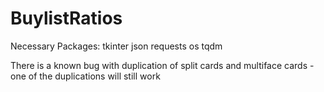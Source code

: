 # BuylistRatios

Necessary Packages:
  tkinter
  json
  requests
  os
  tqdm

There is a known bug with duplication of split cards and multiface cards - one of the duplications will still work

